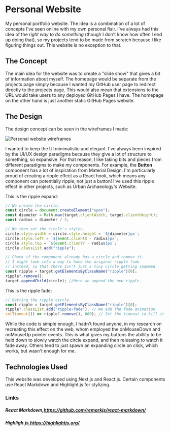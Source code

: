 # Personal Website

My personal portfolio website. The idea is a combination of a lot of concepts
I've seen online with my own personal flair. I've always had this idea of the
*right way to do something* (though I don't know how often I end up doing that),
so my projects tend to be made from scratch because I like figuring things out.
This website is no exception to that.

## The Concept

The main idea for the website was to create a "slide show" that gives a bit of
information about myself. The homepage would be separate from the projects page
simply because I wanted my GitHub user page to redirect directly to the projects
page. This would also mean that extensions to the URL would take users to any
deployed GitHub Pages I have. The homepage on the other hand is just another static
GitHub Pages website.

## The Design

The design concept can be seen in the wireframes I made:

![Personal website wireframes](/images/kalvin-portfolio/wireframes.png)

I wanted to keep the UI minimalistic and elegant. I've always been inspired by
the UI/UX design paradigms because they give a lot of structure to something, so
expansive. For that reason, I like taking bits and pieces from different paradigms
to make my components. For example, the **Button** component has a lot of inspiration
from Material Design. I'm particularly proud of creating a ripple effect as a
React hook, which means any component can potentially ripple, not just a button!
I've used this ripple effect in other projects, such as Urban Archaeology's
Website.

This is the ripple expand:
```js
// We create the circle.
const circle = document.createElement("span");
const diameter = Math.max(target.clientWidth, target.clientHeight);
const radius = diameter / 2;

// We then set the circle's styles.
circle.style.width = circle.style.height = `${diameter}px`;
circle.style.left = `${event.clientX - radius}px`;
circle.style.top = `${event.clientY - radius}px`;
circle.classList.add("ripple");

// Check if the component already has a circle and remove it.
// I might look into a way to have the original ripple fade
// instead, so that there isn't just a tiny circle getting spammed.
const ripple = target.getElementsByClassName("ripple")[0];
ripple?.remove();
target.appendChild(circle); //Here we append the new ripple.
```

This is the ripple fade:
```js
// Getting the ripple circle.
const ripple = target.getElementsByClassName("ripple")[0];
ripple?.classList.add("ripple-fade"); // We add the fade animation.
setTimeout(() => ripple?.remove(), 600); // Set the timeout to kill it once the animation is over.
```

While the code is simple enough, I hadn't found anyone, in my research on recreating this
effect on the web, whom employed the onMouseDown and onMouseUp pointer events. This is what
gives my buttons the abillity to be held down to slowly watch the circle expand, and then
releasing to watch it fade away. Others tend to just spawn an expanding circle on click, which
works, but wasn't enough for me.

## Technologies Used

This website was developed using Next.js and React.js. Certain components
use React Markdown and Highlight.js for stylizing.

### Links
##### React Markdown,https://github.com/remarkjs/react-markdown/
##### Highligh.js,https://highlightjs.org/
